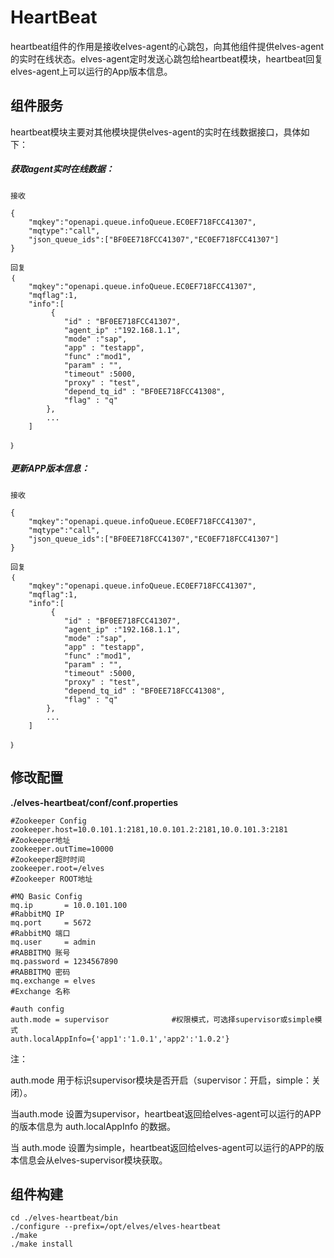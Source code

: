 # HeartBeat

heartbeat组件的作用是接收elves-agent的心跳包，向其他组件提供elves-agent的实时在线状态。elves-agent定时发送心跳包给heartbeat模块，heartbeat回复elves-agent上可以运行的App版本信息。

## 组件服务

heartbeat模块主要对其他模块提供elves-agent的实时在线数据接口，具体如下：

##### 获取agent实时在线数据：

```
接收

{
    "mqkey":"openapi.queue.infoQueue.EC0EF718FCC41307",
    "mqtype":"call",
    "json_queue_ids":["BF0EE718FCC41307","EC0EF718FCC41307"]
}

回复
｛
    "mqkey":"openapi.queue.infoQueue.EC0EF718FCC41307",
    "mqflag":1,
    "info":[
         {
            "id" : "BF0EE718FCC41307",
            "agent_ip" :"192.168.1.1",
            "mode" :"sap",
            "app" : "testapp",
            "func" :"mod1",
            "param" : "",
            "timeout" :5000,
            "proxy" : "test",
            "depend_tq_id" : "BF0EE718FCC41308",
            "flag" : "q"
        },
        ...
    ]

｝
```

##### 更新APP版本信息：

```
接收

{
    "mqkey":"openapi.queue.infoQueue.EC0EF718FCC41307",
    "mqtype":"call",
    "json_queue_ids":["BF0EE718FCC41307","EC0EF718FCC41307"]
}

回复
｛
    "mqkey":"openapi.queue.infoQueue.EC0EF718FCC41307",
    "mqflag":1,
    "info":[
         {
            "id" : "BF0EE718FCC41307",
            "agent_ip" :"192.168.1.1",
            "mode" :"sap",
            "app" : "testapp",
            "func" :"mod1",
            "param" : "",
            "timeout" :5000,
            "proxy" : "test",
            "depend_tq_id" : "BF0EE718FCC41308",
            "flag" : "q"
        },
        ...
    ]

｝
```



## 修改配置

**./elves-heartbeat/conf/conf.properties**

```
#Zookeeper Config
zookeeper.host=10.0.101.1:2181,10.0.101.2:2181,10.0.101.3:2181    #Zookeeper地址
zookeeper.outTime=10000                                           #Zookeeper超时时间
zookeeper.root=/elves                                             #Zookeeper ROOT地址

#MQ Basic Config
mq.ip       = 10.0.101.100                                          #RabbitMQ IP
mq.port     = 5672                                                  #RabbitMQ 端口
mq.user     = admin                                                 #RABBITMQ 账号
mq.password = 1234567890                                            #RABBITMQ 密码                             
mq.exchange = elves                                                 #Exchange 名称

#auth config
auth.mode = supervisor              #权限模式，可选择supervisor或simple模式
auth.localAppInfo={'app1':'1.0.1','app2':'1.0.2'}
```

注：

auth.mode 用于标识supervisor模块是否开启（supervisor：开启，simple：关闭）。

当auth.mode 设置为supervisor，heartbeat返回给elves-agent可以运行的APP的版本信息为 auth.localAppInfo 的数据。

当 auth.mode 设置为simple，heartbeat返回给elves-agent可以运行的APP的版本信息会从elves-supervisor模块获取。

## 组件构建

```
cd ./elves-heartbeat/bin
./configure --prefix=/opt/elves/elves-heartbeat
./make
./make install
```




